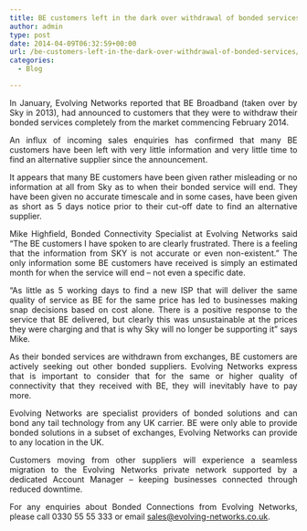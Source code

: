 ```yaml
---
title: BE customers left in the dark over withdrawal of bonded services
author: admin
type: post
date: 2014-04-09T06:32:59+00:00
url: /be-customers-left-in-the-dark-over-withdrawal-of-bonded-services/
categories:
  - Blog

---
```

<p style="text-align: justify;">
  In January, Evolving Networks reported that BE Broadband (taken over by Sky in 2013), had announced to customers that they were to withdraw their bonded services completely from the market commencing February 2014.
</p>

<p style="text-align: justify;">
  An influx of incoming sales enquiries has confirmed that many BE customers have been left with very little information and very little time to find an alternative supplier since the announcement.
</p>

<p style="text-align: justify;">
  It appears that many BE customers have been given rather misleading or no information at all from Sky as to when their bonded service will end. They have been given no accurate timescale and in some cases, have been given as short as 5 days notice prior to their cut-off date to find an alternative supplier.
</p>

<p style="text-align: justify;">
  Mike Highfield, Bonded Connectivity Specialist at Evolving Networks said “The BE customers I have spoken to are clearly frustrated. There is a feeling that the information from SKY is not accurate or even non-existent.” The only information some BE customers have received is simply an estimated month for when the service will end &#8211; not even a specific date.
</p>

<p style="text-align: justify;">
  “As little as 5 working days to find a new ISP that will deliver the same quality of service as BE for the same price has led to businesses making snap decisions based on cost alone. There is a positive response to the service that BE delivered, but clearly this was unsustainable at the prices they were charging and that is why Sky will no longer be supporting it” says Mike.
</p>

<p style="text-align: justify;">
  As their bonded services are withdrawn from exchanges, BE customers are actively seeking out other bonded suppliers. Evolving Networks express that is important to consider that for the same or higher quality of connectivity that they received with BE, they will inevitably have to pay more.
</p>

<p style="text-align: justify;">
  Evolving Networks are specialist providers of bonded solutions and can bond any tail technology from any UK carrier. BE were only able to provide bonded solutions in a subset of exchanges, Evolving Networks can provide to any location in the UK.
</p>

<p style="text-align: justify;">
  Customers moving from other suppliers will experience a seamless migration to the Evolving Networks private network supported by a dedicated Account Manager &#8211; keeping businesses connected through reduced downtime.
</p>

<p style="text-align: justify;">
  For any enquiries about Bonded Connections from Evolving Networks, please call 0330 55 55 333 or email <a href="mailto:sales@evolving-networks.co.uk">sales@evolving-networks.co.uk</a>.
</p>